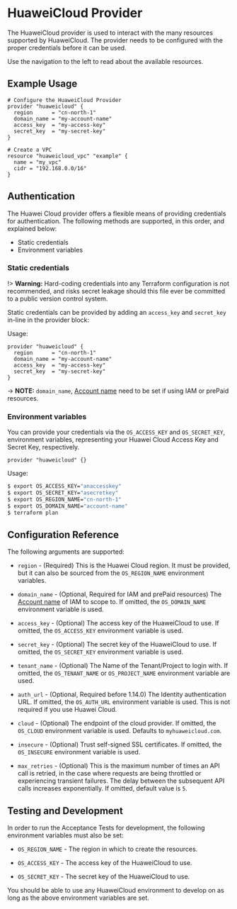 # HuaweiCloud Provider

The HuaweiCloud provider is used to interact with the many resources
supported by HuaweiCloud. The provider needs to be configured with
the proper credentials before it can be used.

Use the navigation to the left to read about the available resources.

## Example Usage

```hcl
# Configure the HuaweiCloud Provider
provider "huaweicloud" {
  region      = "cn-north-1"
  domain_name = "my-account-name"
  access_key  = "my-access-key"
  secret_key  = "my-secret-key"
}

# Create a VPC
resource "huaweicloud_vpc" "example" {
  name = "my_vpc"
  cidr = "192.168.0.0/16"
}
```

## Authentication

The Huawei Cloud provider offers a flexible means of providing credentials for
authentication. The following methods are supported, in this order, and
explained below:

- Static credentials
- Environment variables

### Static credentials ###

!> **Warning:** Hard-coding credentials into any Terraform configuration is not
recommended, and risks secret leakage should this file ever be committed to a
public version control system.

Static credentials can be provided by adding an `access_key` and `secret_key`
in-line in the provider block:

Usage:

```hcl
provider "huaweicloud" {
  region      = "cn-north-1"
  domain_name = "my-account-name"
  access_key  = "my-access-key"
  secret_key  = "my-secret-key"
}
```
-> **NOTE:** `domain_name`, [Account name](https://support.huaweicloud.com/en-us/usermanual-iam/iam_01_0552.html) need to be set if using IAM or prePaid resources.

### Environment variables

You can provide your credentials via the `OS_ACCESS_KEY` and
`OS_SECRET_KEY`, environment variables, representing your Huawei
Cloud Access Key and Secret Key, respectively.

```hcl
provider "huaweicloud" {}
```

Usage:

```sh
$ export OS_ACCESS_KEY="anaccesskey"
$ export OS_SECRET_KEY="asecretkey"
$ export OS_REGION_NAME="cn-north-1"
$ export OS_DOMAIN_NAME="account-name"
$ terraform plan
```

## Configuration Reference

The following arguments are supported:

* `region` - (Required) This is the Huawei Cloud region. It must be provided,
  but it can also be sourced from the `OS_REGION_NAME` environment variables.

* `domain_name` - (Optional, Required for IAM and prePaid resources) The
  [Account name](https://support.huaweicloud.com/en-us/usermanual-iam/iam_01_0552.html)
  of IAM to scope to. If omitted, the `OS_DOMAIN_NAME` environment variable is used.

* `access_key` - (Optional) The access key of the HuaweiCloud to use.
  If omitted, the `OS_ACCESS_KEY` environment variable is used.

* `secret_key` - (Optional) The secret key of the HuaweiCloud to use.
  If omitted, the `OS_SECRET_KEY` environment variable is used.

* `tenant_name` - (Optional) The Name of the Tenant/Project to login with.
  If omitted, the `OS_TENANT_NAME` or `OS_PROJECT_NAME` environment variable are used.

* `auth_url` - (Optional, Required before 1.14.0) The Identity authentication URL. If omitted, the
  `OS_AUTH_URL` environment variable is used. This is not required if you use Huawei Cloud.

* `cloud` - (Optional) The endpoint of the cloud provider. If omitted, the
  `OS_CLOUD` environment variable is used. Defaults to `myhuaweicloud.com`.

* `insecure` - (Optional) Trust self-signed SSL certificates. If omitted, the
  `OS_INSECURE` environment variable is used.

* `max_retries` - (Optional) This is the maximum number of times an API
  call is retried, in the case where requests are being throttled or
  experiencing transient failures. The delay between the subsequent API
  calls increases exponentially. If omitted, default value is `5`.


## Testing and Development

In order to run the Acceptance Tests for development, the following environment
variables must also be set:

* `OS_REGION_NAME` - The region in which to create the resources.

* `OS_ACCESS_KEY` - The access key of the HuaweiCloud to use.

* `OS_SECRET_KEY` - The secret key of the HuaweiCloud to use.


You should be able to use any HuaweiCloud environment to develop on as long as the
above environment variables are set.
